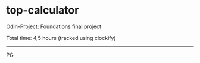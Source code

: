 # top-calculator
Odin-Project: Foundations final project

Total time: 4,5 hours (tracked using clockify)

---

PG

